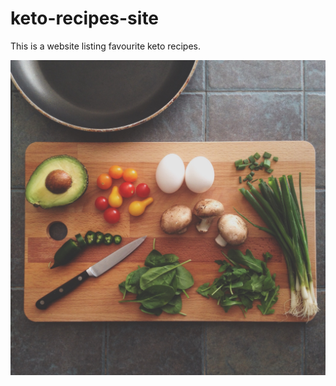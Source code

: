 # keto-recipes-site
This is a website listing favourite keto recipes.


![Image of fruit and vegetables on a chopping board.](img/keto-food.jpg)